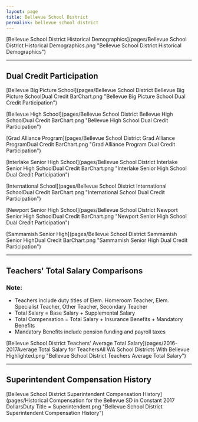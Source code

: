 ```yaml
---
layout: page
title: Bellevue School District
permalink: bellevue school district
---
```



[Bellevue School District Historical Demographics](pages/Bellevue School District Historical Demographics.png "Bellevue School District Historical Demographics")

___

## Dual Credit Participation

[Bellevue Big Picture School](pages/Bellevue School District Bellevue Big Picture SchoolDual Credit BarChart.png "Bellevue Big Picture School Dual Credit Participation")

[Bellevue High School](pages/Bellevue School District Bellevue High SchoolDual Credit BarChart.png "Bellevue High School Dual Credit Participation")

[Grad Alliance Program](pages/Bellevue School District Grad Alliance ProgramDual Credit BarChart.png "Grad Alliance Program Dual Credit Participation")

[Interlake Senior High School](pages/Bellevue School District Interlake Senior High SchoolDual Credit BarChart.png "Interlake Senior High School Dual Credit Participation")

[International School](pages/Bellevue School District International SchoolDual Credit BarChart.png "International School Dual Credit Participation")

[Newport Senior High School](pages/Bellevue School District Newport Senior High SchoolDual Credit BarChart.png "Newport Senior High School Dual Credit Participation")

[Sammamish Senior High](pages/Bellevue School District Sammamish Senior HighDual Credit BarChart.png "Sammamish Senior High Dual Credit Participation")


___

## Teachers' Total Salary Comparisons
### Note:
- Teachers include duty titles of Elem. Homeroom Teacher, Elem. Specialist Teacher, Other Teacher, Secondary Teacher
- Total Salary = Base Salary + Supplemental Salary
- Total Compensation = Total Salary + Insurance Benefits + Mandatory Benefits
- Mandatory Benefits include pension funding and payroll taxes

[Bellevue School District Teachers' Average Total Salary](pages/2016-2017Average Total Salary for TeachersAll WA School Districts With Bellevue Highlighted.png "Bellevue School District Teachers Average Total Salary")


___

## Superintendent Compensation History

[Bellevue School District Superintendent Compensation History](pages/Historical Compensation for the Bellevue SD in Constant 2017 DollarsDuty Title = Superintendent.png "Bellevue School District Superintendent Compensation History")

